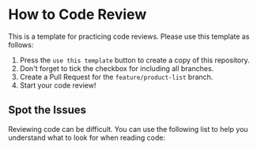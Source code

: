 # How to Code Review

This is a template for practicing code reviews. Please use this template as follows:

1. Press the `use this template` button to create a copy of this repository.
2. Don't forget to tick the checkbox for including all branches.
3. Create a Pull Request for the `feature/product-list` branch.
4. Start your code review!

## Spot the Issues

Reviewing code can be difficult. You can use the following list to help you understand what to look for when reading code:
